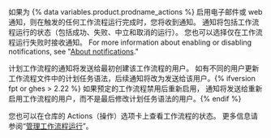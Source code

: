 如果为 {% data variables.product.prodname_actions %} 启用电子邮件或 web 通知，则在触发的任何工作流程运行完成时，您将收到通知。 通知将包括工作流程运行的状态（包括成功、失败、中立和取消的运行）。 您也可以选择仅在工作流程运行失败时接收通知。 For more information about enabling or disabling notifications, see "[About notifications](/account-and-profile/managing-subscriptions-and-notifications-on-github/setting-up-notifications/about-notifications)."

计划工作流程的通知将发送给最初创建该工作流程的用户。 如有不同的用户更新工作流程文件中的计划任务语法，后续通知将改为发送给该用户。{% ifversion fpt or ghes > 2.22 %} 如果预定的工作流程禁用后重新启用， 通知将发送给重新启用工作流程的用户，而不是最后修改计划任务语法的用户。{% endif %}

您也可以在仓库的 Actions（操作）选项卡上查看工作流程的状态。 更多信息请参阅“[管理工作流程运行](/actions/automating-your-workflow-with-github-actions/managing-a-workflow-run)”。
